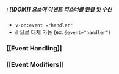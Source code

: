 ##### : [[DOM]] 요소에 이벤트 리스너를 연결 및 수신 

+ `v-on:event ="handler"`
+ `@` 으로 대체 가능 (ex. `@event="handler"`)

### [[Event Handling]]

### [[Event Modifiers]]
